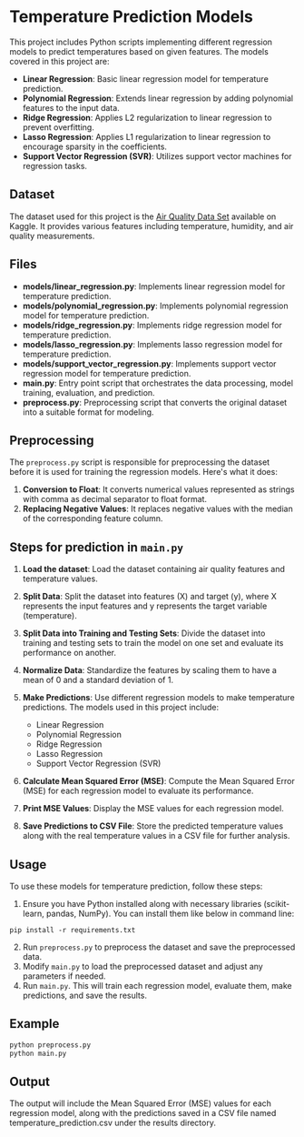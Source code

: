 # Temperature Prediction Models

This project includes Python scripts implementing different regression models to predict temperatures based on given features. The models covered in this project are:

- **Linear Regression**: Basic linear regression model for temperature prediction.
- **Polynomial Regression**: Extends linear regression by adding polynomial features to the input data.
- **Ridge Regression**: Applies L2 regularization to linear regression to prevent overfitting.
- **Lasso Regression**: Applies L1 regularization to linear regression to encourage sparsity in the coefficients.
- **Support Vector Regression (SVR)**: Utilizes support vector machines for regression tasks.

## Dataset
The dataset used for this project is the [Air Quality Data Set](https://www.kaggle.com/datasets/fedesoriano/air-quality-data-set) available on Kaggle. It provides various features including temperature, humidity, and air quality measurements.

## Files

- **models/linear_regression.py**: Implements linear regression model for temperature prediction.
- **models/polynomial_regression.py**: Implements polynomial regression model for temperature prediction.
- **models/ridge_regression.py**: Implements ridge regression model for temperature prediction.
- **models/lasso_regression.py**: Implements lasso regression model for temperature prediction.
- **models/support_vector_regression.py**: Implements support vector regression model for temperature prediction.
- **main.py**: Entry point script that orchestrates the data processing, model training, evaluation, and prediction.
- **preprocess.py**: Preprocessing script that converts the original dataset into a suitable format for modeling.

## Preprocessing

The `preprocess.py` script is responsible for preprocessing the dataset before it is used for training the regression models. Here's what it does:

1. **Conversion to Float**: It converts numerical values represented as strings with comma as decimal separator to float format.
2. **Replacing Negative Values**: It replaces negative values with the median of the corresponding feature column.

## Steps for prediction in `main.py`

1. **Load the dataset**: Load the dataset containing air quality features and temperature values.

2. **Split Data**: Split the dataset into features (X) and target (y), where X represents the input features and y represents the target variable (temperature).

3. **Split Data into Training and Testing Sets**: Divide the dataset into training and testing sets to train the model on one set and evaluate its performance on another.

4. **Normalize Data**: Standardize the features by scaling them to have a mean of 0 and a standard deviation of 1.

5. **Make Predictions**: Use different regression models to make temperature predictions. The models used in this project include:
   - Linear Regression
   - Polynomial Regression
   - Ridge Regression
   - Lasso Regression
   - Support Vector Regression (SVR)

6. **Calculate Mean Squared Error (MSE)**: Compute the Mean Squared Error (MSE) for each regression model to evaluate its performance.

7. **Print MSE Values**: Display the MSE values for each regression model.

8. **Save Predictions to CSV File**: Store the predicted temperature values along with the real temperature values in a CSV file for further analysis.

## Usage

To use these models for temperature prediction, follow these steps:

1. Ensure you have Python installed along with necessary libraries (scikit-learn, pandas, NumPy). You can install them like below in command line:

```
pip install -r requirements.txt
```

2. Run `preprocess.py` to preprocess the dataset and save the preprocessed data.
3. Modify `main.py` to load the preprocessed dataset and adjust any parameters if needed.
4. Run `main.py`. This will train each regression model, evaluate them, make predictions, and save the results.

## Example

```bash
python preprocess.py
python main.py
```

## Output

The output will include the Mean Squared Error (MSE) values for each regression model, along with the predictions saved in a CSV file named temperature_prediction.csv under the results directory.
